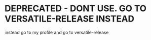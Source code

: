 # DEPRECATED - DONT USE. GO TO VERSATILE-RELEASE INSTEAD
instead go to my profile and go to versatile-release
